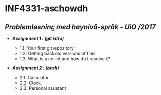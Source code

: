 # INF4331-aschowdh
## *Problemløsning med høynivå-språk - UiO /2017*

* ___Assignment 1 : (git intro)___
	* 1.1: Your first git repository
	* 1.2: Getting back old versions of files
	* 1.3: What is a conict and how do I resolve it?

* ___Assignment 2 : (bash)___
	* 2.1: Calculator
	* 2.2: Clock
	* 2.3: Personal assistant
